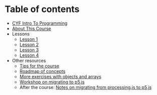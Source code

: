 # Table of contents

* [CYF Intro To Programming](README.md)
* [About This Course](about-this-course.md)
* Lessons
  * [Lesson 1](lesson-1.md)
  * [Lesson 2](lesson-2.md)
  * [Lesson 3](lesson-3.md)
  * [Lesson 4](lesson-4.md)
* Other resources
  * [Tips for the course](tips-for-success.md)
  * [Roadmap of concepts](roadmap-of-concepts.md)
  * [More exercises with objects and arrays](post-khan-academy-challenges.md)
  * [Workshop on migrating to p5.js](p5js-and-openprocessing-workshop.md)
  * After the course: [Notes on migrating from processing.js to p5.js](from-khan-academy-processingjs-to-p5js.md)
  
